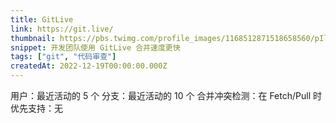 ```yaml
---
title: GitLive
link: https://git.live/
thumbnail: https://pbs.twimg.com/profile_images/1168512871518658560/pIlSvDyb_400x400.png
snippet: 开发团队使用 GitLive 合并速度更快
tags: ["git", "代码审查"]
createdAt: 2022-12-19T00:00:00.000Z
---
```

用户：最近活动的 5 个
分支：最近活动的 10 个
合并冲突检测：在 Fetch/Pull 时
优先支持：无